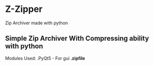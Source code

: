 # Z-Zipper
Zip Archiver made with python

## Simple Zip Archiver With Compressing ability with python 
Modules Used:
.PyQt5 - For gui<b/>
.zipfile


